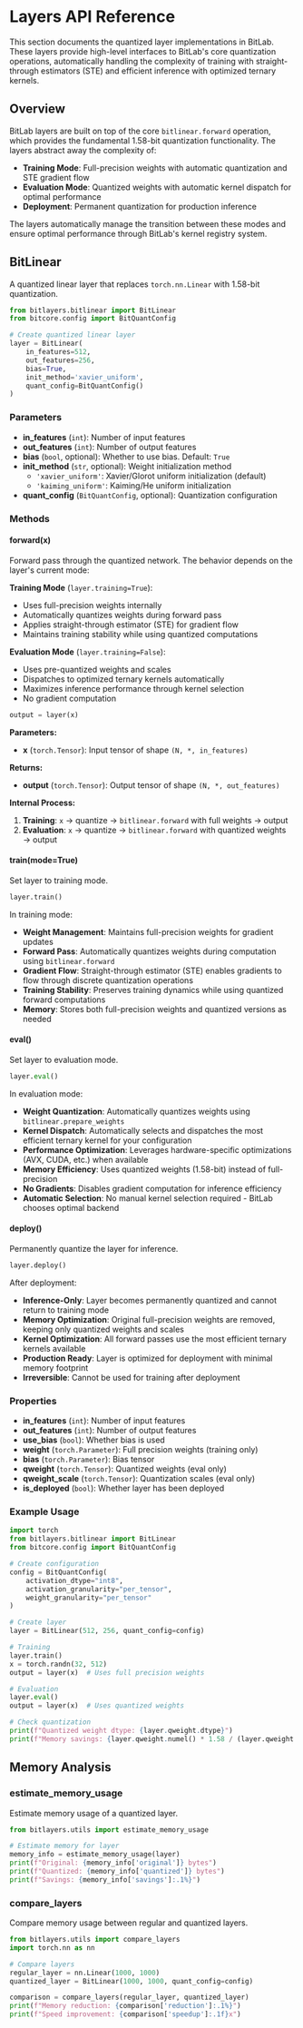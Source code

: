 # Layers API Reference

This section documents the quantized layer implementations in BitLab. These layers provide high-level interfaces to BitLab's core quantization operations, automatically handling the complexity of training with straight-through estimators (STE) and efficient inference with optimized ternary kernels.

## Overview

BitLab layers are built on top of the core `bitlinear.forward` operation, which provides the fundamental 1.58-bit quantization functionality. The layers abstract away the complexity of:

- **Training Mode**: Full-precision weights with automatic quantization and STE gradient flow
- **Evaluation Mode**: Quantized weights with automatic kernel dispatch for optimal performance
- **Deployment**: Permanent quantization for production inference

The layers automatically manage the transition between these modes and ensure optimal performance through BitLab's kernel registry system.

## BitLinear

A quantized linear layer that replaces `torch.nn.Linear` with 1.58-bit quantization.

```python
from bitlayers.bitlinear import BitLinear
from bitcore.config import BitQuantConfig

# Create quantized linear layer
layer = BitLinear(
    in_features=512,
    out_features=256,
    bias=True,
    init_method='xavier_uniform',
    quant_config=BitQuantConfig()
)
```

### Parameters

- **in_features** (`int`): Number of input features
- **out_features** (`int`): Number of output features  
- **bias** (`bool`, optional): Whether to use bias. Default: `True`
- **init_method** (`str`, optional): Weight initialization method
  - `'xavier_uniform'`: Xavier/Glorot uniform initialization (default)
  - `'kaiming_uniform'`: Kaiming/He uniform initialization
- **quant_config** (`BitQuantConfig`, optional): Quantization configuration

### Methods

#### forward(x)

Forward pass through the quantized network. The behavior depends on the layer's current mode:

**Training Mode** (`layer.training=True`):
- Uses full-precision weights internally
- Automatically quantizes weights during forward pass
- Applies straight-through estimator (STE) for gradient flow
- Maintains training stability while using quantized computations

**Evaluation Mode** (`layer.training=False`):
- Uses pre-quantized weights and scales
- Dispatches to optimized ternary kernels automatically
- Maximizes inference performance through kernel selection
- No gradient computation

```python
output = layer(x)
```

**Parameters:**
- **x** (`torch.Tensor`): Input tensor of shape `(N, *, in_features)`

**Returns:**
- **output** (`torch.Tensor`): Output tensor of shape `(N, *, out_features)`

**Internal Process:**
1. **Training**: `x` → quantize → `bitlinear.forward` with full weights → output
2. **Evaluation**: `x` → quantize → `bitlinear.forward` with quantized weights → output

#### train(mode=True)

Set layer to training mode.

```python
layer.train()
```

In training mode:
- **Weight Management**: Maintains full-precision weights for gradient updates
- **Forward Pass**: Automatically quantizes weights during computation using `bitlinear.forward`
- **Gradient Flow**: Straight-through estimator (STE) enables gradients to flow through discrete quantization operations
- **Training Stability**: Preserves training dynamics while using quantized forward computations
- **Memory**: Stores both full-precision weights and quantized versions as needed 

#### eval()

Set layer to evaluation mode.

```python
layer.eval()
```

In evaluation mode:
- **Weight Quantization**: Automatically quantizes weights using `bitlinear.prepare_weights`
- **Kernel Dispatch**: Automatically selects and dispatches the most efficient ternary kernel for your configuration
- **Performance Optimization**: Leverages hardware-specific optimizations (AVX, CUDA, etc.) when available
- **Memory Efficiency**: Uses quantized weights (1.58-bit) instead of full-precision
- **No Gradients**: Disables gradient computation for inference efficiency
- **Automatic Selection**: No manual kernel selection required - BitLab chooses optimal backend 

#### deploy()

Permanently quantize the layer for inference.

```python
layer.deploy()
```

After deployment:
- **Inference-Only**: Layer becomes permanently quantized and cannot return to training mode
- **Memory Optimization**: Original full-precision weights are removed, keeping only quantized weights and scales
- **Kernel Optimization**: All forward passes use the most efficient ternary kernels available
- **Production Ready**: Layer is optimized for deployment with minimal memory footprint
- **Irreversible**: Cannot be used for training after deployment 

### Properties

- **in_features** (`int`): Number of input features
- **out_features** (`int`): Number of output features
- **use_bias** (`bool`): Whether bias is used
- **weight** (`torch.Parameter`): Full precision weights (training only)
- **bias** (`torch.Parameter`): Bias tensor
- **qweight** (`torch.Tensor`): Quantized weights (eval only)
- **qweight_scale** (`torch.Tensor`): Quantization scales (eval only)
- **is_deployed** (`bool`): Whether layer has been deployed

### Example Usage

```python
import torch
from bitlayers.bitlinear import BitLinear
from bitcore.config import BitQuantConfig

# Create configuration
config = BitQuantConfig(
    activation_dtype="int8",
    activation_granularity="per_tensor",
    weight_granularity="per_tensor"
)

# Create layer
layer = BitLinear(512, 256, quant_config=config)

# Training
layer.train()
x = torch.randn(32, 512)
output = layer(x)  # Uses full precision weights

# Evaluation
layer.eval()
output = layer(x)  # Uses quantized weights

# Check quantization
print(f"Quantized weight dtype: {layer.qweight.dtype}")
print(f"Memory savings: {layer.qweight.numel() * 1.58 / (layer.qweight.numel() * 32):.1%}")
```


## Memory Analysis

### estimate_memory_usage

Estimate memory usage of a quantized layer.

```python
from bitlayers.utils import estimate_memory_usage

# Estimate memory for layer
memory_info = estimate_memory_usage(layer)
print(f"Original: {memory_info['original']} bytes")
print(f"Quantized: {memory_info['quantized']} bytes")
print(f"Savings: {memory_info['savings']:.1%}")
```

### compare_layers

Compare memory usage between regular and quantized layers.

```python
from bitlayers.utils import compare_layers
import torch.nn as nn

# Compare layers
regular_layer = nn.Linear(1000, 1000)
quantized_layer = BitLinear(1000, 1000, quant_config=config)

comparison = compare_layers(regular_layer, quantized_layer)
print(f"Memory reduction: {comparison['reduction']:.1%}")
print(f"Speed improvement: {comparison['speedup']:.1f}x")
```

